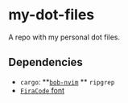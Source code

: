 # my-dot-files

A repo with my personal dot files.

## Dependencies

* `cargo`:
**[`bob-nvim`](https://github.com/MordechaiHadad/bob)
** `ripgrep`
* [`FiraCode` font](https://github.com/tonsky/FiraCode)
